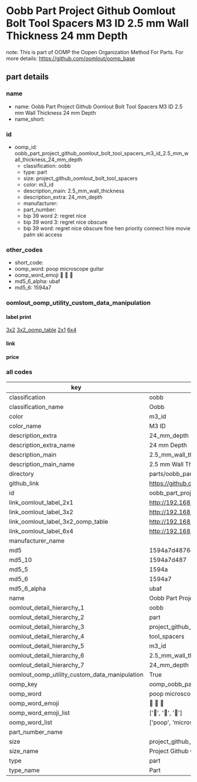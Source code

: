 # Oobb Part Project Github Oomlout Bolt Tool Spacers M3 ID 2.5 mm Wall Thickness 24 mm Depth  

note: This is part of OOMP the Oopen Organization Method For Parts. For more details: https://github.com/oomlout/oomp_base

##  part details
  







### name
* name: Oobb Part Project Github Oomlout Bolt Tool Spacers M3 ID 2.5 mm Wall Thickness 24 mm Depth
* name_short: 
### id
* oomp_id: oobb_part_project_github_oomlout_bolt_tool_spacers_m3_id_2.5_mm_wall_thickness_24_mm_depth
  * classification: oobb
  * type: part
  * size: project_github_oomlout_bolt_tool_spacers
  * color: m3_id
  * description_main: 2.5_mm_wall_thickness
  * description_extra: 24_mm_depth
  * manufacturer: 
  * part_number: 
  * bip 39 word 2: regret nice
  * bip 39 word 3: regret nice obscure
  * bip 39 word: regret nice obscure fine hen priority connect hire movie palm ski access

### other_codes
* short_code: 
* oomp_word: poop microscope guitar
* oomp_word_emoji :poop: :microscope: :guitar:
* md5_6_alpha: ubaf
* md5_6: 1594a7






### oomlout_oomp_utility_custom_data_manipulation
#### label print
[3x2](http://192.168.1.245:1112/?label=oomp%20ubaf)
[3x2_oomp_table](http://192.168.1.108:1112/?label=oomp%20ubaf)
[2x1](http://192.168.1.242:1112/?label=oomp%20ubaf)
[6x4](http://192.168.1.55:1112/?label=oomp%20ubaf)    

#### link

                              

#### price







### all codes 
| key | value |  
| --- | --- |  
| classification | oobb |  
| classification_name | Oobb |  
| color | m3_id |  
| color_name | M3 ID |  
| description_extra | 24_mm_depth |  
| description_extra_name | 24 mm Depth |  
| description_main | 2.5_mm_wall_thickness |  
| description_main_name | 2.5 mm Wall Thickness |  
| directory | parts/oobb_part_project_github_oomlout_bolt_tool_spacers_m3_id_2.5_mm_wall_thickness_24_mm_depth |  
| github_link | https://github.com/oomlout/oomlout_oomp_part_src/tree/main/parts/oobb_part_project_github_oomlout_bolt_tool_spacers_m3_id_2.5_mm_wall_thickness_24_mm_depth |  
| id | oobb_part_project_github_oomlout_bolt_tool_spacers_m3_id_2.5_mm_wall_thickness_24_mm_depth |  
| link_oomlout_label_2x1 | http://192.168.1.242:1112/?label=oomp%20ubaf |  
| link_oomlout_label_3x2 | http://192.168.1.245:1112/?label=oomp%20ubaf |  
| link_oomlout_label_3x2_oomp_table | http://192.168.1.108:1112/?label=oomp%20ubaf |  
| link_oomlout_label_6x4 | http://192.168.1.55:1112/?label=oomp%20ubaf |  
| manufacturer_name |  |  
| md5 | 1594a7d4876c05e6abb5956d30a55da5 |  
| md5_10 | 1594a7d487 |  
| md5_5 | 1594a |  
| md5_6 | 1594a7 |  
| md5_6_alpha | ubaf |  
| name | Oobb Part Project Github Oomlout Bolt Tool Spacers M3 ID 2.5 mm Wall Thickness 24 mm Depth |  
| oomlout_detail_hierarchy_1 | oobb |  
| oomlout_detail_hierarchy_2 | part |  
| oomlout_detail_hierarchy_3 | project_github_bolt |  
| oomlout_detail_hierarchy_4 | tool_spacers |  
| oomlout_detail_hierarchy_5 | m3_id |  
| oomlout_detail_hierarchy_6 | 2.5_mm_wall_thickness |  
| oomlout_detail_hierarchy_7 | 24_mm_depth |  
| oomlout_oomp_utility_custom_data_manipulation | True |  
| oomp_key | oomp_oobb_part_project_github_oomlout_bolt_tool_spacers_m3_id_2.5_mm_wall_thickness_24_mm_depth |  
| oomp_word | poop microscope guitar |  
| oomp_word_emoji | :poop: :microscope: :guitar: |  
| oomp_word_emoji_list | [':poop:', ':microscope:', ':guitar:'] |  
| oomp_word_list | ['poop', 'microscope', 'guitar'] |  
| part_number_name |  |  
| size | project_github_oomlout_bolt_tool_spacers |  
| size_name | Project Github Oomlout Bolt Tool Spacers |  
| type | part |  
| type_name | Part |  
